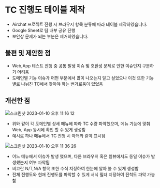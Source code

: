 # TC 진행도 테이블 제작

- Airchat 프로젝트 진행 시 브라우저 항목 분류에 따라 테이블 제작하였습니다.
- Google Sheet로 팀 내부 공유 진행
- 보안상 문제가 되는 부분은 제거하였습니다.

## **불편 및 제안한 점**
- Web,App 테스트 진행 중 공통 발생 이슈 및 호환성 문제로 인한 이슈인지 구분하기 어려움
- 도메인별 기능 이슈가 어떤 부분에서 많이 나오는지 알고 싶었으나 이것 또한 기능별로 나눠진 TC에서 찾아야 하는 번거로움이 있었음

## **개선한 점**
![스크린샷 2023-01-10 오후 11 16 12](https://user-images.githubusercontent.com/121289071/211580536-c4afd50a-5614-43c0-9c4a-9cd30f6be444.png)

- 위와 같이 각 도메인별 상세 메뉴에 따라 TC 수량 파악했으며, 메뉴 기능에 맞춰 Web, App 동시에 확인 할 수 있게 생성함
- 예시로 하나 메뉴에서 TC 진행 시 아래와 같이 표시됨

![스크린샷 2023-01-10 오후 11 36 26](https://user-images.githubusercontent.com/121289071/211580580-a3b03eaf-1f6a-4429-9208-f6b99882ef2b.png)
- 어느 메뉴에서 이슈가 발생 했으며, 다른 브라우저 혹은 웹뷰에서도 동일 이슈가 발생했는지 여부 파악됨
- 비고란 N/T,N/A 항목 또한 수식 지정하여 한눈에 알아 볼 수 있게 생성함
- 전체 진행도와 현재 진행도를 파악할 수 있게 서식 필터 지정하여 진척도 파악 가능함
